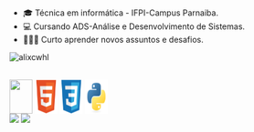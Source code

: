 - 🎓 Técnica em informática - IFPI-Campus Parnaiba.
- 💻 Cursando ADS-Análise e Desenvolvimento de Sistemas.
- 👩🏽‍💻 Curto aprender novos assuntos e desafios.


![alixcwhl](https://github-readme-stats.vercel.app/api?username=alixcwhl&show_icons=true&theme=dracula)
<div style="display: inline_block"> <br>
  
  <img align="center" height="60" width="40" src="https://cdn.jsdelivr.net/gh/devicons/devicon/icons/java/java-original.svg" />
  <img align="center" height="60" width="40" src="https://raw.githubusercontent.com/devicons/devicon/master/icons/html5/html5-original.svg">
  <img align="center" height="60" width="40" src="https://raw.githubusercontent.com/devicons/devicon/master/icons/css3/css3-original.svg">
  <img align="center" height="60" width="40" src="https://raw.githubusercontent.com/devicons/devicon/master/icons/python/python-original.svg">
</div>

<div> 
  <a href="https://www.instagram.com/alixcwh?r=nameatg" target="_blank"><img src="https://img.shields.io/badge/-Instagram-%23E4405F?style=for-the-badge&logo=instagram&logoColor=white" target="_blank"></a> 
  <a href = "mailto:alixcwhlima@gmail.com"><img src="https://img.shields.io/badge/-Gmail-%23333?style=for-the-badge&logo=gmail&logoColor=white" target="_blank"></a>
  
</div>
